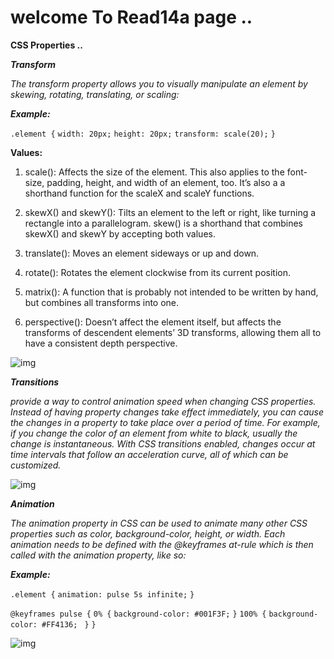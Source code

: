 # welcome To Read14a page ..

**CSS Properties ..** 

***Transform***

*The transform property allows you to visually manipulate an element by skewing, rotating, translating, or scaling:*

***Example:***

`.element {`
  `width: 20px;`
  `height: 20px;`
  `transform: scale(20);`
`}`

**Values:**

1. scale(): Affects the size of the element. This also applies to the font-size, padding, height, and width of an element, too. It’s also a a shorthand function for the scaleX and scaleY functions.

2. skewX() and skewY(): Tilts an element to the left or right, like turning a rectangle into a parallelogram. skew() is a shorthand that combines skewX() and skewY by accepting both values.

3. translate(): Moves an element sideways or up and down.

4. rotate(): Rotates the element clockwise from its current position.

5. matrix(): A function that is probably not intended to be written by hand, but combines all transforms into one.

6. perspective(): Doesn’t affect the element itself, but affects the transforms of descendent elements’ 3D transforms, allowing them all to have a consistent depth perspective.

![img](https://i.ytimg.com/vi/OJWz-cX8haA/hqdefault.jpg)

***Transitions***

*provide a way to control animation speed when changing CSS properties. Instead of having property changes take effect immediately, you can cause the changes in a property to take place over a period of time. For example, if you change the color of an element from white to black, usually the change is instantaneous. With CSS transitions enabled, changes occur at time intervals that follow an acceleration curve, all of which can be customized.*

![img](https://miro.medium.com/max/900/1*_6MfwckxNfQTca9SiG8MdQ.png)

***Animation***

*The animation property in CSS can be used to animate many other CSS properties such as color, background-color, height, or width. Each animation needs to be defined with the @keyframes at-rule which is then called with the animation property, like so:*

***Example:***

`.element {`
 `animation: pulse 5s infinite;`
`}`

`@keyframes pulse {`
  `0% {`
    `background-color: #001F3F;`
  `}`
  `100% {`
    `background-color: #FF4136;`
 ` }`
`}`

![img](https://i0.wp.com/codemyui.com/wp-content/uploads/2017/08/wave-text-animation.gif?fit=880%2C440&ssl=1)
